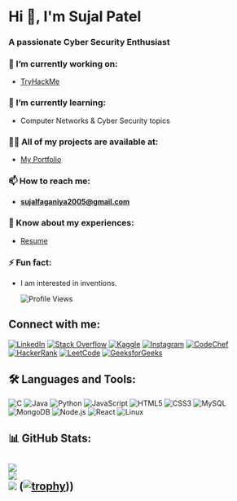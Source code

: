 # Hi 👋, I'm Sujal Patel
### A passionate Cyber Security Enthusiast



### 🔭 I’m currently working on:
- [TryHackMe](https://tryhackme.com/p/sujalfaganiya200)

### 🌱 I’m currently learning:
- Computer Networks & Cyber Security topics

### 👨‍💻 All of my projects are available at:
- [My Portfolio](https://portfolio-beige-phi-64.vercel.app/)

### 📫 How to reach me:
- **sujalfaganiya2005@gmail.com**

### 📄 Know about my experiences:
- [Resume](https://drive.google.com/file/d/1fIuGZTetQSae8VGP5IRn5ISopTUfyojq/view?usp=sharing)

### ⚡ Fun fact:
- I am interested in inventions.

  ![Profile Views](https://komarev.com/ghpvc/?username=btwiamsujal&label=Profile%20views&color=0e75b6&style=flat)

## Connect with me:
[![LinkedIn](https://img.shields.io/badge/LinkedIn-0A66C2?style=for-the-badge&logo=linkedin&logoColor=white)](https://linkedin.com/in/sujal-patel-45b632266)
[![Stack Overflow](https://img.shields.io/badge/Stack%20Overflow-F58025?style=for-the-badge&logo=stack-overflow&logoColor=white)](https://stackoverflow.com/users/22262909)
[![Kaggle](https://img.shields.io/badge/Kaggle-20BEFF?style=for-the-badge&logo=kaggle&logoColor=white)](https://kaggle.com/sujalsnotebook)
[![Instagram](https://img.shields.io/badge/Instagram-E4405F?style=for-the-badge&logo=instagram&logoColor=white)](https://instagram.com/_sujxl_04)
[![CodeChef](https://img.shields.io/badge/CodeChef-5B4638?style=for-the-badge&logo=codechef&logoColor=white)](https://www.codechef.com/users/sujal_patel)
[![HackerRank](https://img.shields.io/badge/HackerRank-2EC866?style=for-the-badge&logo=hackerrank&logoColor=white)](https://www.hackerrank.com/sujalfaganiya201)
[![LeetCode](https://img.shields.io/badge/LeetCode-FFA116?style=for-the-badge&logo=leetcode&logoColor=white)](https://www.leetcode.com/include_me)
[![GeeksforGeeks](https://img.shields.io/badge/GeeksforGeeks-2F8D46?style=for-the-badge&logo=geeksforgeeks&logoColor=white)](https://auth.geeksforgeeks.org/user/sujalfagagtlp)

## 🛠 Languages and Tools:
![C](https://img.shields.io/badge/C-00599C?style=for-the-badge&logo=c&logoColor=white)
![Java](https://img.shields.io/badge/Java-007396?style=for-the-badge&logo=java&logoColor=white)
![Python](https://img.shields.io/badge/Python-3776AB?style=for-the-badge&logo=python&logoColor=white)
![JavaScript](https://img.shields.io/badge/JavaScript-F7DF1E?style=for-the-badge&logo=javascript&logoColor=black)
![HTML5](https://img.shields.io/badge/HTML5-E34F26?style=for-the-badge&logo=html5&logoColor=white)
![CSS3](https://img.shields.io/badge/CSS3-1572B6?style=for-the-badge&logo=css3&logoColor=white)
![MySQL](https://img.shields.io/badge/MySQL-4479A1?style=for-the-badge&logo=mysql&logoColor=white)
![MongoDB](https://img.shields.io/badge/MongoDB-4EA94B?style=for-the-badge&logo=mongodb&logoColor=white)
![Node.js](https://img.shields.io/badge/Node.js-43853D?style=for-the-badge&logo=node.js&logoColor=white)
![React](https://img.shields.io/badge/React-20232A?style=for-the-badge&logo=react&logoColor=61DAFB)
![Linux](https://img.shields.io/badge/Linux-FCC624?style=for-the-badge&logo=linux&logoColor=black)

## 📊 GitHub Stats:
![](https://github-readme-stats.vercel.app/api?username=btwiamsujal&theme=dark&hide_border=false&include_all_commits=false&count_private=false)<br/>
![](https://nirzak-streak-stats.vercel.app/?user=btwiamsujal&theme=dark&hide_border=false)<br/>
![](https://github-readme-stats.vercel.app/api/top-langs/?username=btwiamsujal&theme=dark&hide_border=false&include_all_commits=false&count_private=false&layout=compact)
([![trophy](https://github-profile-trophy.vercel.app/?username=btwiamsujal&theme=onedark)](https://github.com/ryo-ma/github-profile-trophy)))
---


<!-- Proudly created with GPRM ( https://gprm.itsvg.in ) -->
